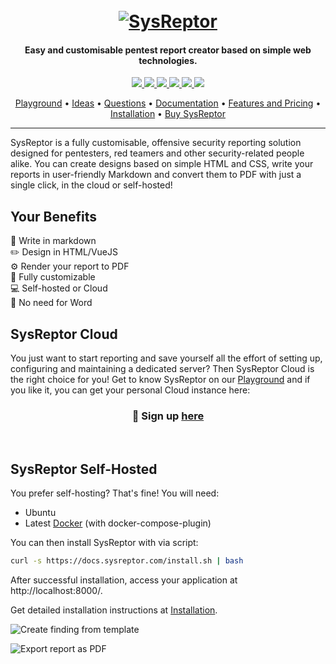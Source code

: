<h1 align="center">
    <br>
    <a href="https://docs.sysreptor.com/"><img src="https://docs.sysreptor.com/images/logo-invert-with-text.png" alt="SysReptor"></a>
</h1>

<h4 align="center">Easy and customisable pentest report creator based on simple web technologies.</h4>

<p align="center">
<a href="https://github.com/syslifters/sysreptor/">
    <img src="https://img.shields.io/github/stars/Syslifters/sysreptor?color=yellow&style=flat-square">
</a>
<a href="https://github.com/syslifters/sysreptor/releases/latest">
    <img src="https://img.shields.io/github/v/release/syslifters/sysreptor?color=green&style=flat-square">
</a>
<a href="https://github.com/syslifters/sysreptor/releases/latest">
    <img src="https://img.shields.io/github/release-date/syslifters/sysreptor?color=blue&style=flat-square">
</a>
<a href="https://github.com/syslifters/sysreptor/releases/latest">
    <img src="https://img.shields.io/github/repo-size/syslifters/sysreptor?color=red&style=flat-square">
</a>
<a href="https://www.linkedin.com/company/syslifters/">
    <img src="https://img.shields.io/badge/-Linkedin-blue?style=flat-square&logo=linkedin">
</a>
<a href="https://twitter.com/intent/user?screen_name=sysreptor">
    <img src="https://img.shields.io/twitter/follow/sysreptor?style=social">
</a>
</p>

<p align="center">
  <a href="https://cloud.sysreptor.com/demo">Playground</a> •
  <a href="https://github.com/Syslifters/sysreptor/discussions/categories/ideas">Ideas</a> •
  <a href="https://github.com/Syslifters/sysreptor/discussions/categories/q-a">Questions</a> •
  <a href="https://docs.sysreptor.com/">Documentation</a> •
  <a href="https://docs.sysreptor.com/features-and-pricing/">Features and Pricing</a> •
  <a href="https://docs.sysreptor.com/setup/installation/">Installation</a> •
  <a href="https://cloud.sysreptor.com/order/">Buy SysReptor</a>
</p>

---

SysReptor is a fully customisable, offensive security reporting solution designed for pentesters, red teamers and other security-related people alike. You can create designs based on simple HTML and CSS, write your reports in user-friendly Markdown and convert them to PDF with just a single click, in the cloud or self-hosted!

## Your Benefits

📝 Write in markdown<br>
✏️ Design in HTML/VueJS<br>
⚙️ Render your report to PDF<br>
🚀 Fully customizable<br>
💻 Self-hosted or Cloud<br>
🎉 No need for Word<br>


## SysReptor Cloud
You just want to start reporting and save yourself all the effort of setting up, configuring and maintaining a dedicated server? Then SysReptor Cloud is the right choice for you! Get to know SysReptor on our [Playground](https://cloud.sysreptor.com/demo) and if you like it, you can get your personal Cloud instance here:

<h3 align="center">🚀 Sign up <a class="md-button" href="https://cloud.sysreptor.com/order/">here</a></h3>

<br>

## SysReptor Self-Hosted
You prefer self-hosting? That's fine! You will need:
* Ubuntu
* Latest [Docker](https://docs.docker.com/engine/install/ubuntu/) (with docker-compose-plugin)

You can then install SysReptor with via script:

```bash
curl -s https://docs.sysreptor.com/install.sh | bash
```

After successful installation, access your application at http://localhost:8000/.

Get detailed installation instructions at [Installation](https://docs.sysreptor.com/setup/installation/).


![Create finding from template](https://docs.sysreptor.com/images/create_finding_from_template.gif)

![Export report as PDF](https://docs.sysreptor.com/images/export_project.gif)
